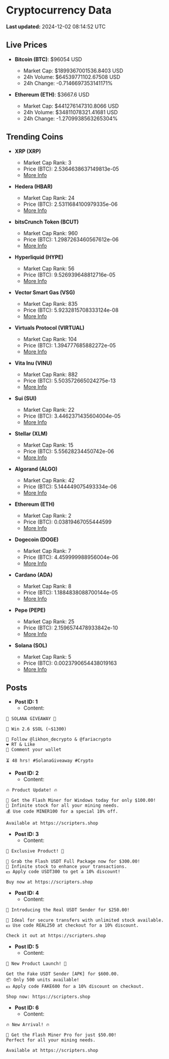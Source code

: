 # Cryptocurrency Data

**Last updated:** 2024-12-02 08:14:52 UTC

## Live Prices
- **Bitcoin (BTC)**: $96054 USD
  - Market Cap: $1899367001536.8403 USD
  - 24h Volume: $64539771102.67508 USD
  - 24h Change: -0.7146697353141171%

- **Ethereum (ETH)**: $3667.6 USD
  - Market Cap: $441276147310.8066 USD
  - 24h Volume: $34811078321.41681 USD
  - 24h Change: -1.2709938563265304%

## Trending Coins
- **XRP (XRP)**
  - Market Cap Rank: 3
  - Price (BTC): 2.5364638637149813e-05
  - [More Info](https://www.coingecko.com/en/coins/xrp)

- **Hedera (HBAR)**
  - Market Cap Rank: 24
  - Price (BTC): 2.5311684100979335e-06
  - [More Info](https://www.coingecko.com/en/coins/hedera)

- **bitsCrunch Token (BCUT)**
  - Market Cap Rank: 960
  - Price (BTC): 1.2987263460567612e-06
  - [More Info](https://www.coingecko.com/en/coins/bitscrunch-token)

- **Hyperliquid (HYPE)**
  - Market Cap Rank: 56
  - Price (BTC): 9.526939648812716e-05
  - [More Info](https://www.coingecko.com/en/coins/hyperliquid)

- **Vector Smart Gas (VSG)**
  - Market Cap Rank: 835
  - Price (BTC): 5.9232815708333124e-08
  - [More Info](https://www.coingecko.com/en/coins/vector-smart-gas)

- **Virtuals Protocol (VIRTUAL)**
  - Market Cap Rank: 104
  - Price (BTC): 1.394777685882272e-05
  - [More Info](https://www.coingecko.com/en/coins/virtual-protocol)

- **Vita Inu (VINU)**
  - Market Cap Rank: 882
  - Price (BTC): 5.503572665024275e-13
  - [More Info](https://www.coingecko.com/en/coins/vita-inu)

- **Sui (SUI)**
  - Market Cap Rank: 22
  - Price (BTC): 3.4462371435604004e-05
  - [More Info](https://www.coingecko.com/en/coins/sui)

- **Stellar (XLM)**
  - Market Cap Rank: 15
  - Price (BTC): 5.55628234450742e-06
  - [More Info](https://www.coingecko.com/en/coins/stellar)

- **Algorand (ALGO)**
  - Market Cap Rank: 42
  - Price (BTC): 5.144449075493334e-06
  - [More Info](https://www.coingecko.com/en/coins/algorand)

- **Ethereum (ETH)**
  - Market Cap Rank: 2
  - Price (BTC): 0.03819467055444599
  - [More Info](https://www.coingecko.com/en/coins/ethereum)

- **Dogecoin (DOGE)**
  - Market Cap Rank: 7
  - Price (BTC): 4.459999988956004e-06
  - [More Info](https://www.coingecko.com/en/coins/dogecoin)

- **Cardano (ADA)**
  - Market Cap Rank: 8
  - Price (BTC): 1.1884838088700144e-05
  - [More Info](https://www.coingecko.com/en/coins/cardano)

- **Pepe (PEPE)**
  - Market Cap Rank: 25
  - Price (BTC): 2.1596574478933842e-10
  - [More Info](https://www.coingecko.com/en/coins/pepe)

- **Solana (SOL)**
  - Market Cap Rank: 5
  - Price (BTC): 0.0023790654438019163
  - [More Info](https://www.coingecko.com/en/coins/solana)

## Posts
- **Post ID: 1**
  - Content:
```
🚀 SOLANA GIVEAWAY 🚀

🎁 Win 2.6 $SOL (~$1300)

🤝 Follow @likhon_decrypto & @fariacrypto
❤️ RT & Like
💬 Comment your wallet

⏳ 48 hrs! #SolanaGiveaway #Crypto
```

- **Post ID: 2**
  - Content:
```
🔥 Product Update! 🔥

🚀 Get the Flash Miner for Windows today for only $100.00!
🔋 Infinite stock for all your mining needs.
💰 Use code MINER100 for a special 10% off.

Available at https://scripters.shop
```

- **Post ID: 3**
  - Content:
```
🎁 Exclusive Product! 🎁

💸 Grab the Flash USDT Full Package now for $300.00!
🎉 Infinite stock to enhance your transactions.
💵 Apply code USDT300 to get a 10% discount!

Buy now at https://scripters.shop
```

- **Post ID: 4**
  - Content:
```
💎 Introducing the Real USDT Sender for $250.00!

💼 Ideal for secure transfers with unlimited stock available.
💵 Use code REAL250 at checkout for a 10% discount.

Check it out at https://scripters.shop
```

- **Post ID: 5**
  - Content:
```
🚀 New Product Launch! 🚀

Get the Fake USDT Sender [APK] for $600.00.
📦 Only 500 units available!
💵 Apply code FAKE600 for a 10% discount on checkout.

Shop now: https://scripters.shop
```

- **Post ID: 6**
  - Content:
```
🔥 New Arrival! 🔥

💸 Get the Flash Miner Pro for just $50.00!
Perfect for all your mining needs.

Available at https://scripters.shop
```

